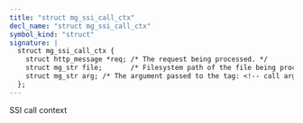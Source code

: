 ```yaml
---
title: "struct mg_ssi_call_ctx"
decl_name: "struct mg_ssi_call_ctx"
symbol_kind: "struct"
signature: |
  struct mg_ssi_call_ctx {
    struct http_message *req; /* The request being processed. */
    struct mg_str file;       /* Filesystem path of the file being processed. */
    struct mg_str arg; /* The argument passed to the tag: <!-- call arg -->. */
  };
---
```


SSI call context 

